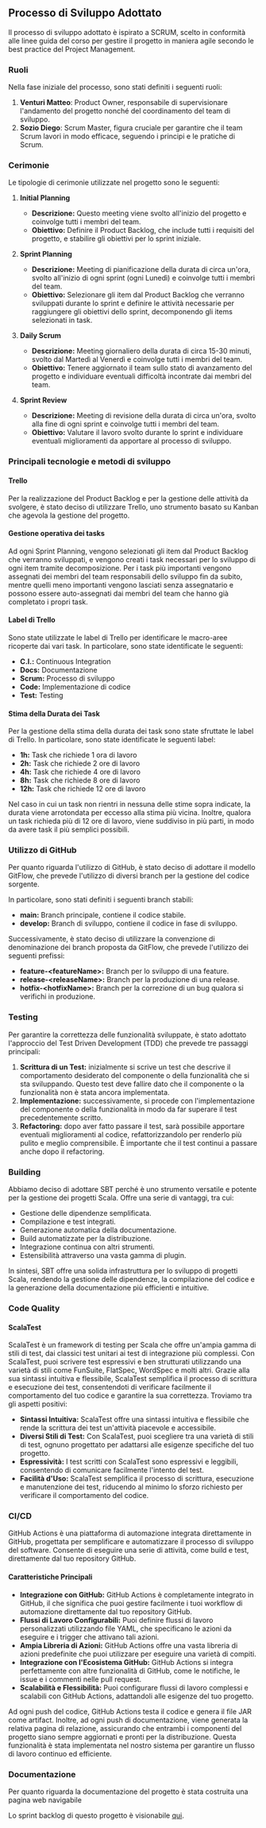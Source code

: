 ## Processo di Sviluppo Adottato

Il processo di sviluppo adottato è ispirato a SCRUM, scelto in conformità alle linee guida del corso per gestire il progetto in maniera agile secondo le best practice del Project Management.

### Ruoli

Nella fase iniziale del processo, sono stati definiti i seguenti ruoli:

1. **Venturi Matteo**: Product Owner, responsabile di supervisionare l'andamento del progetto nonché del coordinamento del team di sviluppo.
2. **Sozio Diego**: Scrum Master, figura cruciale per garantire che il team Scrum lavori in modo efficace, seguendo i principi e le pratiche di Scrum.

### Cerimonie

Le tipologie di cerimonie utilizzate nel progetto sono le seguenti:

1. **Initial Planning**
    - **Descrizione:** Questo meeting viene svolto all'inizio del progetto e coinvolge tutti i membri del team.
    - **Obiettivo:** Definire il Product Backlog, che include tutti i requisiti del progetto, e stabilire gli obiettivi per lo sprint iniziale.

2. **Sprint Planning**
    - **Descrizione:** Meeting di pianificazione della durata di circa un'ora, svolto all'inizio di ogni sprint (ogni Lunedì) e coinvolge tutti i membri del team.
    - **Obiettivo:** Selezionare gli item dal Product Backlog che verranno sviluppati durante lo sprint e definire le attività necessarie per raggiungere gli obiettivi dello sprint, decomponendo gli items selezionati in task.

3. **Daily Scrum**
    - **Descrizione:** Meeting giornaliero della durata di circa 15-30 minuti, svolto dal Martedì al Venerdì e coinvolge tutti i membri del team.
    - **Obiettivo:** Tenere aggiornato il team sullo stato di avanzamento del progetto e individuare eventuali difficoltà incontrate dai membri del team.

4. **Sprint Review**
    - **Descrizione:** Meeting di revisione della durata di circa un'ora, svolto alla fine di ogni sprint e coinvolge tutti i membri del team.
    - **Obiettivo:** Valutare il lavoro svolto durante lo sprint e individuare eventuali miglioramenti da apportare al processo di sviluppo.

### Principali tecnologie e metodi di sviluppo

#### Trello

Per la realizzazione del Product Backlog e per la gestione delle attività da svolgere, è stato deciso di utilizzare Trello, uno strumento basato su Kanban che agevola la gestione del progetto.

#### Gestione operativa dei tasks

Ad ogni Sprint Planning, vengono selezionati gli item dal Product Backlog che verranno sviluppati, e vengono creati i task necessari per lo sviluppo di ogni item tramite decomposizione. Per i task più importanti vengono assegnati dei membri del team responsabili dello sviluppo fin da subito, mentre quelli meno importanti vengono lasciati senza assegnatario e possono essere auto-assegnati dai membri del team che hanno già completato i propri task.

#### Label di Trello

Sono state utilizzate le label di Trello per identificare le macro-aree ricoperte dai vari task. In particolare, sono state identificate le seguenti:

- **C.I.:** Continuous Integration
- **Docs:** Documentazione
- **Scrum:** Processo di sviluppo
- **Code:** Implementazione di codice
- **Test:** Testing

#### Stima della Durata dei Task

Per la gestione della stima della durata dei task sono state sfruttate le label di Trello. In particolare, sono state identificate le seguenti label:

- **1h:** Task che richiede 1 ora di lavoro
- **2h:** Task che richiede 2 ore di lavoro
- **4h:** Task che richiede 4 ore di lavoro
- **8h:** Task che richiede 8 ore di lavoro
- **12h:** Task che richiede 12 ore di lavoro

Nel caso in cui un task non rientri in nessuna delle stime sopra indicate, la durata viene arrotondata per eccesso alla stima più vicina. Inoltre, qualora un task richieda più di 12 ore di lavoro, viene suddiviso in più parti, in modo da avere task il più semplici possibili.

### Utilizzo di GitHub

Per quanto riguarda l'utilizzo di GitHub, è stato deciso di adottare il modello GitFlow, che prevede l'utilizzo di diversi branch per la gestione del codice sorgente.

In particolare, sono stati definiti i seguenti branch stabili:

- **main:** Branch principale, contiene il codice stabile.
- **develop:** Branch di sviluppo, contiene il codice in fase di sviluppo.

Successivamente, è stato deciso di utilizzare la convenzione di denominazione dei branch proposta da GitFlow, che prevede l'utilizzo dei seguenti prefissi:

- **feature-\<featureName\>:** Branch per lo sviluppo di una feature.
- **release-\<releaseName\>:** Branch per la produzione di una release.
- **hotfix-\<hotfixName\>:** Branch per la correzione di un bug qualora si verifichi in produzione.

### Testing

Per garantire la correttezza delle funzionalità sviluppate, è stato adottato l'approccio del Test Driven Development (TDD) che prevede tre passaggi principali:

1. **Scrittura di un Test:** inizialmente si scrive un test che descrive il comportamento desiderato del componente o della funzionalità che si sta sviluppando. Questo test deve fallire dato che il componente o la funzionalità non è stata ancora implementata.
2. **Implementazione:** successivamente, si procede con l'implementazione del componente o della funzionalità in modo da far superare il test precedentemente scritto.
3. **Refactoring:** dopo aver fatto passare il test, sarà possibile apportare eventuali miglioramenti al codice, refattorizzandolo per renderlo più pulito e meglio comprensibile. È importante che il test continui a passare anche dopo il refactoring.

### Building

Abbiamo deciso di adottare SBT perché è uno strumento versatile e potente per la gestione dei progetti Scala. Offre una serie di vantaggi, tra cui:

- Gestione delle dipendenze semplificata.
- Compilazione e test integrati.
- Generazione automatica della documentazione.
- Build automatizzate per la distribuzione.
- Integrazione continua con altri strumenti.
- Estensibilità attraverso una vasta gamma di plugin.

In sintesi, SBT offre una solida infrastruttura per lo sviluppo di progetti Scala, rendendo la gestione delle dipendenze, la compilazione del codice e la generazione della documentazione più efficienti e intuitive.

### Code Quality

#### ScalaTest

ScalaTest è un framework di testing per Scala che offre un'ampia gamma di stili di test, dai classici test unitari ai test di integrazione più complessi. Con ScalaTest, puoi scrivere test espressivi e ben strutturati utilizzando una varietà di stili come FunSuite, FlatSpec, WordSpec e molti altri. Grazie alla sua sintassi intuitiva e flessibile, ScalaTest semplifica il processo di scrittura e esecuzione dei test, consentendoti di verificare facilmente il comportamento del tuo codice e garantire la sua correttezza. Troviamo tra gli aspetti positivi:

- **Sintassi Intuitiva:** ScalaTest offre una sintassi intuitiva e flessibile che rende la scrittura dei test un'attività piacevole e accessibile.
- **Diversi Stili di Test:** Con ScalaTest, puoi scegliere tra una varietà di stili di test, ognuno progettato per adattarsi alle esigenze specifiche del tuo progetto.
- **Espressività:** I test scritti con ScalaTest sono espressivi e leggibili, consentendo di comunicare facilmente l'intento del test.
- **Facilità d'Uso:** ScalaTest semplifica il processo di scrittura, esecuzione e manutenzione dei test, riducendo al minimo lo sforzo richiesto per verificare il comportamento del codice.

### CI/CD

GitHub Actions è una piattaforma di automazione integrata direttamente in GitHub, progettata per semplificare e automatizzare il processo di sviluppo del software. Consente di eseguire una serie di attività, come build e test, direttamente dal tuo repository GitHub.

#### Caratteristiche Principali

- **Integrazione con GitHub:** GitHub Actions è completamente integrato in GitHub, il che significa che puoi gestire facilmente i tuoi workflow di automazione direttamente dal tuo repository GitHub.
- **Flussi di Lavoro Configurabili:** Puoi definire flussi di lavoro personalizzati utilizzando file YAML, che specificano le azioni da eseguire e i trigger che attivano tali azioni.
- **Ampia Libreria di Azioni:** GitHub Actions offre una vasta libreria di azioni predefinite che puoi utilizzare per eseguire una varietà di compiti.
- **Integrazione con l'Ecosistema GitHub:** GitHub Actions si integra perfettamente con altre funzionalità di GitHub, come le notifiche, le issue e i commenti nelle pull request.
- **Scalabilità e Flessibilità:** Puoi configurare flussi di lavoro complessi e scalabili con GitHub Actions, adattandoli alle esigenze del tuo progetto.

Ad ogni push del codice, GitHub Actions testa il codice e genera il file JAR come artifact. Inoltre, ad ogni push di documentazione, viene generata la relativa pagina di relazione, assicurando che entrambi i componenti del progetto siano sempre aggiornati e pronti per la distribuzione. Questa funzionalità è stata implementata nel nostro sistema per garantire un flusso di lavoro continuo ed efficiente.

### Documentazione

Per quanto riguarda la documentazione del progetto è stata costruita una pagina web navigabile

Lo sprint backlog di questo progetto è visionabile [qui](process/sprint-backlog.md).
